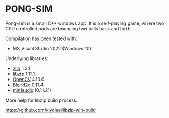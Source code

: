 # PONG-SIM

Pong-sim is a small C++ windows app. It is a self-playing game, where two CPU controlled pads are bouncing two balls back and forth.

Compilation has been tested with:
- MS Visual Studio 2022 (Windows 10)

Underlying libraries:
- [zlib](https://www.zlib.net/) 1.3.1
- [libzip](https://libzip.org/) 1.11.2
- [OpenCV](https://opencv.org/) 4.10.0
- [Blend2d](https://blend2d.com/) 0.11.4
- [miniaudio](https://github.com/mackron/miniaudio) (0.11.21)

More help for libzip build process:

https://github.com/kiyolee/libzip-win-build
